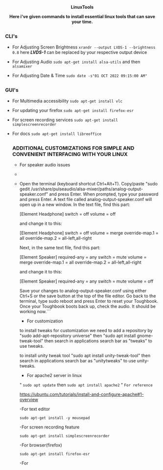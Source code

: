 <p align="center"><b>LinuxTools</b></p>
<p align="center"><b>Here i've given commands to install essential linux tools that can save your time.</b></p>

##

### CLI's


- For Adjusting Screen Brightness
  ```xrandr --output LVDS-1 --brightness 0.8```
   here ***LVDS-1*** can be replaced by your respective output device

- For Adjusting Audio
  ```sudo apt-get install alsa-utils```
  and then
  ```alsamixer```

- For Adjusting Date & Time
  ```sudo date -s"01 OCT 2022 09:15:00 AM" ```
##

### GUI's

- For Multimedia accessibility
  ```sudo apt-get install vlc```

- For updating your firefox 
  ```sudo apt-get install firefox-esr```

- For screen recording services
  ```sudo apt-get install simplescreenrecorder```

- For docs
  ```sudo apt-get install libreoffice```
  
  ##
  
  
  ### ADDITIONAL CUSTOMIZATIONS FOR SIMPLE AND CONVENIENT INTERFACING WITH YOUR LINUX
  
  - For speaker audio issues
  - ```
  - 
    Open the terminal (keyboard shortcut Ctrl+Alt+T).
    Copy/paste "sudo gedit /usr/share/pulseaudio/alsa-mixer/paths/analog-output-speaker.conf" and press Enter.
    When prompted, type your password and press Enter.
    A text file called analog-output-speaker.conf will open up in a new window. In the text file, find this part:

    [Element Headphone]
    switch = off
    volume = off
    	

    and change it to this:

    [Element Headphone]
    switch = off
    volume = merge
    override-map.1 = all
    override-map.2 = all-left,all-right
    	

    Next, in the same text file, find this part:

    [Element Speaker]
    required-any = any
    switch = mute
    volume = merge
    override-map.1 = all
    override-map.2 = all-left,all-right
    	

    and change it to this:

    [Element Speaker]
    required-any = any
    switch = mute
    volume = off
    	

    Save your changes to analog-output-speaker.conf using either Ctrl+S or the save button at the top of the file editor.
    Go back to the terminal, type sudo reboot and press Enter to reset your Toughbook.
    Once your Toughbook boots back up, check the audio. It should be working now.```
    
    - For customization
    
    to install tweaks for customization we need to add a repository by "sudo add-apt-repository universe"
     then "sudo apt install gnome-tweak-tool" then search in applications search bar as "tweaks" to use tweaks.
     
    to install unity tweak tool "sudo apt install unity-tweak-tool" then search in applications search bar as "unitytweaks" to use unity-tweaks.
    
    - For apache2 server in linux 
    
    "
      ```sudo apt update```
    then
      ```sudo apt install apache2```
    "
    ```For reference```
    
    https://ubuntu.com/tutorials/install-and-configure-apache#1-overview
    
    
    -For text editor
    
    ```sudo apt-get install -y mousepad```
    
    -For screen recording feature
    
    ```sudo apt-get install simplescreenrecorder```
 
    -For browser(firefox)
    
    ```sudo apt-get install firefox-esr```
    
    -For 
    
    
    
    
    
    
    
    
    
    
    
    
  
